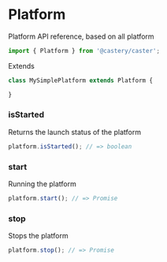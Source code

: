 # Platform
Platform API reference, based on all platform

```js
import { Platform } from '@castery/caster';
```
Extends
```js
class MySimplePlatform extends Platform {

}
```

### isStarted
Returns the launch status of the platform

```js
platform.isStarted(); // => boolean
```

### start
Running the platform

```js
platform.start(); // => Promise
```

### stop
Stops the platform

```js
platform.stop(); // => Promise
```
